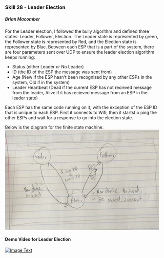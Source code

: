 ### Skill 28 - Leader Election

##### Brian Macomber
For the Leader election, I followed the bully algorithm and defined three states: Leader, Follower, Election. The Leader state is represented by green, the Follower state is represented by Red, and the Election state is represented by Blue. Between each ESP that is a part of the system, there are four parameters sent over UDP to ensure the leader election algorithm keeps running: 
- Status (either Leader or No Leader)
- ID (the ID of the ESP the message was sent from)
- Age (New if the ESP hasn't been recognized by any other ESPs in the system, Old if in the system) 
- Leader Heartbeat (Dead if the current ESP has not recieved message from the leader, Alive if it has recieved message from an ESP in the leader state)

Each ESP has the same code running on it, with the exception of the ESP ID that is unique to each ESP. First it connects to Wifi, then it startst o ping the other ESPs and wait for a response to go into the election state.

Below is the diagram for the finite state machine:
![state_model](/skills/cluster-4/28/images/State_Diagram.jpg)


#### Demo Video for Leader Election
<a href="https://www.youtube.com/watch?feature=player_embedded&v=geBb9610IHs" target="_blank">
<img src="https://img.youtube.com/vi/geBb9610IHs/0.jpg" 
    alt="Image Text" 
    width="240" height="180" 
    />
</a>